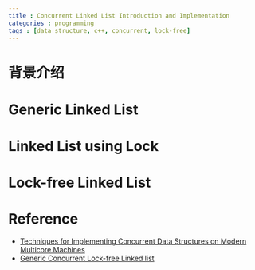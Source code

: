 ```yaml
---
title : Concurrent Linked List Introduction and Implementation
categories : programming
tags : [data structure, c++, concurrent, lock-free]
---
```


# 背景介绍

# Generic Linked List

# Linked List using Lock

# Lock-free Linked List

# Reference

* [Techniques for Implementing Concurrent Data Structures on Modern Multicore Machines](https://people.eecs.berkeley.edu/~stephentu/presentations/workshop.pdf)           
* [Generic Concurrent Lock-free Linked list](https://people.csail.mit.edu/bushl2/rpi/project_web/page5.html)           

